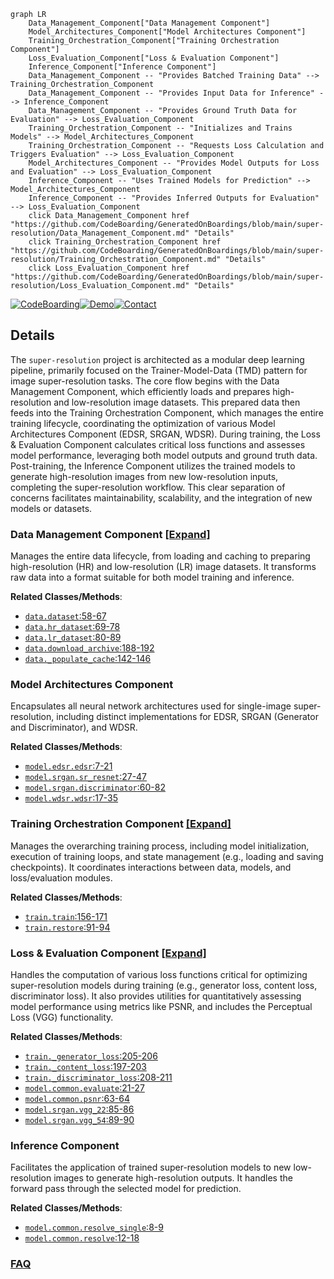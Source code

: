```mermaid
graph LR
    Data_Management_Component["Data Management Component"]
    Model_Architectures_Component["Model Architectures Component"]
    Training_Orchestration_Component["Training Orchestration Component"]
    Loss_Evaluation_Component["Loss & Evaluation Component"]
    Inference_Component["Inference Component"]
    Data_Management_Component -- "Provides Batched Training Data" --> Training_Orchestration_Component
    Data_Management_Component -- "Provides Input Data for Inference" --> Inference_Component
    Data_Management_Component -- "Provides Ground Truth Data for Evaluation" --> Loss_Evaluation_Component
    Training_Orchestration_Component -- "Initializes and Trains Models" --> Model_Architectures_Component
    Training_Orchestration_Component -- "Requests Loss Calculation and Triggers Evaluation" --> Loss_Evaluation_Component
    Model_Architectures_Component -- "Provides Model Outputs for Loss and Evaluation" --> Loss_Evaluation_Component
    Inference_Component -- "Uses Trained Models for Prediction" --> Model_Architectures_Component
    Inference_Component -- "Provides Inferred Outputs for Evaluation" --> Loss_Evaluation_Component
    click Data_Management_Component href "https://github.com/CodeBoarding/GeneratedOnBoardings/blob/main/super-resolution/Data_Management_Component.md" "Details"
    click Training_Orchestration_Component href "https://github.com/CodeBoarding/GeneratedOnBoardings/blob/main/super-resolution/Training_Orchestration_Component.md" "Details"
    click Loss_Evaluation_Component href "https://github.com/CodeBoarding/GeneratedOnBoardings/blob/main/super-resolution/Loss_Evaluation_Component.md" "Details"
```

[![CodeBoarding](https://img.shields.io/badge/Generated%20by-CodeBoarding-9cf?style=flat-square)](https://github.com/CodeBoarding/GeneratedOnBoardings)[![Demo](https://img.shields.io/badge/Try%20our-Demo-blue?style=flat-square)](https://www.codeboarding.org/demo)[![Contact](https://img.shields.io/badge/Contact%20us%20-%20contact@codeboarding.org-lightgrey?style=flat-square)](mailto:contact@codeboarding.org)

## Details

The `super-resolution` project is architected as a modular deep learning pipeline, primarily focused on the Trainer-Model-Data (TMD) pattern for image super-resolution tasks. The core flow begins with the Data Management Component, which efficiently loads and prepares high-resolution and low-resolution image datasets. This prepared data then feeds into the Training Orchestration Component, which manages the entire training lifecycle, coordinating the optimization of various Model Architectures Component (EDSR, SRGAN, WDSR). During training, the Loss & Evaluation Component calculates critical loss functions and assesses model performance, leveraging both model outputs and ground truth data. Post-training, the Inference Component utilizes the trained models to generate high-resolution images from new low-resolution inputs, completing the super-resolution workflow. This clear separation of concerns facilitates maintainability, scalability, and the integration of new models or datasets.

### Data Management Component [[Expand]](./Data_Management_Component.md)
Manages the entire data lifecycle, from loading and caching to preparing high-resolution (HR) and low-resolution (LR) image datasets. It transforms raw data into a format suitable for both model training and inference.


**Related Classes/Methods**:

- <a href="https://github.com/krasserm/super-resolution/blob/master/data.py#L58-L67" target="_blank" rel="noopener noreferrer">`data.dataset`:58-67</a>
- <a href="https://github.com/krasserm/super-resolution/blob/master/data.py#L69-L78" target="_blank" rel="noopener noreferrer">`data.hr_dataset`:69-78</a>
- <a href="https://github.com/krasserm/super-resolution/blob/master/data.py#L80-L89" target="_blank" rel="noopener noreferrer">`data.lr_dataset`:80-89</a>
- <a href="https://github.com/krasserm/super-resolution/blob/master/data.py#L188-L192" target="_blank" rel="noopener noreferrer">`data.download_archive`:188-192</a>
- <a href="https://github.com/krasserm/super-resolution/blob/master/data.py#L142-L146" target="_blank" rel="noopener noreferrer">`data._populate_cache`:142-146</a>


### Model Architectures Component
Encapsulates all neural network architectures used for single-image super-resolution, including distinct implementations for EDSR, SRGAN (Generator and Discriminator), and WDSR.


**Related Classes/Methods**:

- <a href="https://github.com/krasserm/super-resolution/blob/master/model/edsr.py#L7-L21" target="_blank" rel="noopener noreferrer">`model.edsr.edsr`:7-21</a>
- <a href="https://github.com/krasserm/super-resolution/blob/master/model/srgan.py#L27-L47" target="_blank" rel="noopener noreferrer">`model.srgan.sr_resnet`:27-47</a>
- <a href="https://github.com/krasserm/super-resolution/blob/master/model/srgan.py#L60-L82" target="_blank" rel="noopener noreferrer">`model.srgan.discriminator`:60-82</a>
- <a href="https://github.com/krasserm/super-resolution/blob/master/model/wdsr.py#L17-L35" target="_blank" rel="noopener noreferrer">`model.wdsr.wdsr`:17-35</a>


### Training Orchestration Component [[Expand]](./Training_Orchestration_Component.md)
Manages the overarching training process, including model initialization, execution of training loops, and state management (e.g., loading and saving checkpoints). It coordinates interactions between data, models, and loss/evaluation modules.


**Related Classes/Methods**:

- <a href="https://github.com/krasserm/super-resolution/blob/master/train.py#L156-L171" target="_blank" rel="noopener noreferrer">`train.train`:156-171</a>
- <a href="https://github.com/krasserm/super-resolution/blob/master/train.py#L91-L94" target="_blank" rel="noopener noreferrer">`train.restore`:91-94</a>


### Loss & Evaluation Component [[Expand]](./Loss_Evaluation_Component.md)
Handles the computation of various loss functions critical for optimizing super-resolution models during training (e.g., generator loss, content loss, discriminator loss). It also provides utilities for quantitatively assessing model performance using metrics like PSNR, and includes the Perceptual Loss (VGG) functionality.


**Related Classes/Methods**:

- <a href="https://github.com/krasserm/super-resolution/blob/master/train.py#L205-L206" target="_blank" rel="noopener noreferrer">`train._generator_loss`:205-206</a>
- <a href="https://github.com/krasserm/super-resolution/blob/master/train.py#L197-L203" target="_blank" rel="noopener noreferrer">`train._content_loss`:197-203</a>
- <a href="https://github.com/krasserm/super-resolution/blob/master/train.py#L208-L211" target="_blank" rel="noopener noreferrer">`train._discriminator_loss`:208-211</a>
- <a href="https://github.com/krasserm/super-resolution/blob/master/model/common.py#L21-L27" target="_blank" rel="noopener noreferrer">`model.common.evaluate`:21-27</a>
- <a href="https://github.com/krasserm/super-resolution/blob/master/model/common.py#L63-L64" target="_blank" rel="noopener noreferrer">`model.common.psnr`:63-64</a>
- <a href="https://github.com/krasserm/super-resolution/blob/master/model/srgan.py#L85-L86" target="_blank" rel="noopener noreferrer">`model.srgan.vgg_22`:85-86</a>
- <a href="https://github.com/krasserm/super-resolution/blob/master/model/srgan.py#L89-L90" target="_blank" rel="noopener noreferrer">`model.srgan.vgg_54`:89-90</a>


### Inference Component
Facilitates the application of trained super-resolution models to new low-resolution images to generate high-resolution outputs. It handles the forward pass through the selected model for prediction.


**Related Classes/Methods**:

- <a href="https://github.com/krasserm/super-resolution/blob/master/model/common.py#L8-L9" target="_blank" rel="noopener noreferrer">`model.common.resolve_single`:8-9</a>
- <a href="https://github.com/krasserm/super-resolution/blob/master/model/common.py#L12-L18" target="_blank" rel="noopener noreferrer">`model.common.resolve`:12-18</a>




### [FAQ](https://github.com/CodeBoarding/GeneratedOnBoardings/tree/main?tab=readme-ov-file#faq)